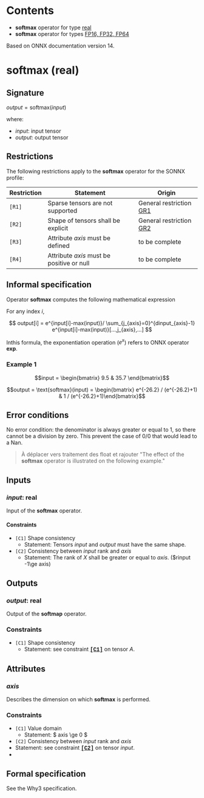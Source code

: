 # Contents

- **softmax** operator for type [real](#real)
- **softmax** operator for types [FP16, FP32, FP64](#float)

Based on ONNX documentation version 14.

<a id="real"></a>
# **softmax** (real)

## Signature
$output = \text{softmax}(input)$

where:
- $input$: input tensor
- $output$: output tensor
 
## Restrictions

The following restrictions apply to the **softmax** operator for the SONNX profile:

| Restriction | Statement                                                   | Origin                                                                                      |
|-------------|-------------------------------------------------------------|---------------------------------------------------------------------------------------------|
| `[R1]`     | Sparse tensors are not supported                            | General restriction [GR1](../general_restrictions.md#GR1)
| `[R2]` <a id="R1"></a>     | Shape of tensors shall be explicit          | General restriction [GR2](../general_restrictions.md#GR2) |
| `[R3]` <a id="R1"></a>     | Attribute $axis$ must be defined          | to be complete |
| `[R4]` <a id="R1"></a>     | Attribute $axis$ must be positive or null    | to be complete |

## Informal specification

Operator **softmax** computes the following mathematical expression 

For any index $i$,

$$
output[i] = e^{input[i]-max(input)}/ \sum_{j_{axis}=0}^{dinput_{axis}-1} e^{input[i]-max(input)}[...,j_{axis},...] $$

Inthis formula, the exponentiation operation ($e^x$) refers to ONNX operator **exp**.

### Example 1

```math
input = \begin{bmatrix} 9.5 & 35.7 \end{bmatrix}
```


```math
output = \text{softmax}(input) = \begin{bmatrix} e^{-26.2} / (e^{-26.2}+1) & 1 / (e^{-26.2}+1)\end{bmatrix}
```


## Error conditions
No error condition: the denominator is always greater or equal to 1, so there cannot be a division by zero. This prevent the case of 0/0 that would lead to a Nan.

> À déplacer vers traitement des float et rajouter "The effect of the **softmax** operator is illustrated on the following example."

## Inputs

### $input$: real
Input of the **softmax** operator. 

#### Constraints

 - `[C1]` <a id="C1ra"></a> Shape consistency
   - Statement: Tensors $input$ and $output$ must have the same shape. 
 - `[C2]` <a id="C2ra"></a> Consistency between $input$ rank and $axis$ 
   - Statement: The rank of $X$ shall be greater or equal to $axis$. ($rinput -1\ge axis) 

## Outputs

### $output$: real

Output of the **softmap** operator.

### Constraints

 - `[C1]` Shape consistency
   - Statement: see constraint [<b><span style="font-family: 'Courier New', monospace">[C1]</span></b>](#C1ra) on tensor $A$.

## Attributes

### $axis$

Describes the dimension on which **softmax** is performed.

### Constraints

 - `[C1]` Value domain 
   - Statement: $ axis \ge 0 $
 - `[C2]` Consistency between $input$ rank and $axis$
  - Statement: see constraint [<b><span style="font-family: 'Courier New', monospace">[C2]</span></b>](#C1ra) on tensor $input$.
- 
## Formal specification
 
See the Why3 specification.

